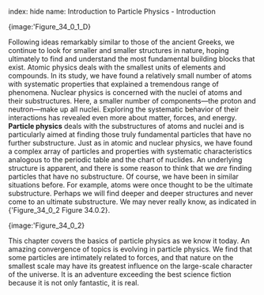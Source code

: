 index: hide
name: Introduction to Particle Physics - Introduction


{image:'Figure_34_0_1_D}
        

Following ideas remarkably similar to those of the ancient Greeks, we continue to look for smaller and smaller structures in nature, hoping ultimately to find and understand the most fundamental building blocks that exist. Atomic physics deals with the smallest units of elements and compounds. In its study, we have found a relatively small number of atoms with systematic properties that explained a tremendous range of phenomena. Nuclear physics is concerned with the nuclei of atoms and their substructures. Here, a smaller number of components—the proton and neutron—make up all nuclei. Exploring the systematic behavior of their interactions has revealed even more about matter, forces, and energy.  **Particle physics** deals with the substructures of atoms and nuclei and is particularly aimed at finding those truly fundamental particles that have no further substructure. Just as in atomic and nuclear physics, we have found a complex array of particles and properties with systematic characteristics analogous to the periodic table and the chart of nuclides. An underlying structure is apparent, and there is some reason to think that we  *are* finding particles that have no substructure. Of course, we have been in similar situations before. For example, atoms were once thought to be the ultimate substructure. Perhaps we will find deeper and deeper structures and never come to an ultimate substructure. We may never really know, as indicated in {'Figure_34_0_2 Figure 34.0.2}.


{image:'Figure_34_0_2}
        

This chapter covers the basics of particle physics as we know it today. An amazing convergence of topics is evolving in particle physics. We find that some particles are intimately related to forces, and that nature on the smallest scale may have its greatest influence on the large-scale character of the universe. It is an adventure exceeding the best science fiction because it is not only fantastic, it is real.
